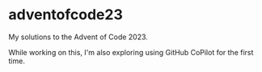 # adventofcode23
My solutions to the Advent of Code 2023.

While working on this, I'm also exploring using GitHub CoPilot for the first time.
